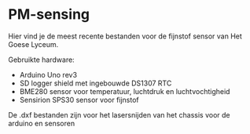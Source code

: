 # PM-sensing
Hier vind je de meest recente bestanden voor de fijnstof sensor van Het Goese Lyceum.

Gebruikte hardware:
- Arduino Uno rev3
- SD logger shield met ingebouwde DS1307 RTC
- BME280 sensor voor temperatuur, luchtdruk en luchtvochtigheid
- Sensirion SPS30 sensor voor fijnstof

De .dxf bestanden zijn voor het lasersnijden van het chassis voor de arduino en sensoren

